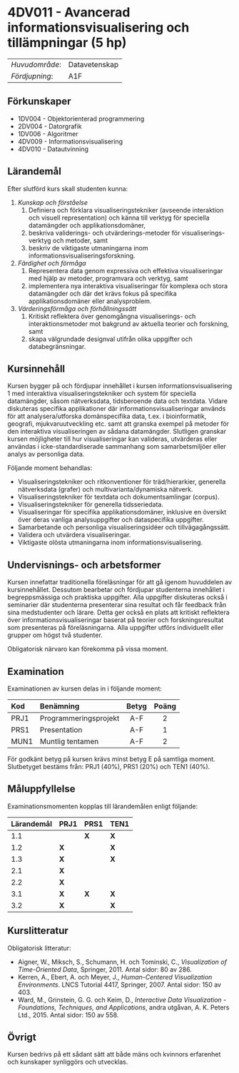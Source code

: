 # 4DV011 - Avancerad informationsvisualisering och tillämpningar (5 hp)

|     |     |
| --- | --- | 
| *Huvudområde*: | Datavetenskap | 
| *Fördjupning*: | A1F | 

## Förkunskaper

- 1DV004 - Objektorienterad programmering
- 2DV004 - Datorgrafik
- 1DV006 - Algoritmer
- 4DV009 - Informationsvisualisering
- 4DV010 - Datautvinning

## Lärandemål

Efter slutförd kurs skall studenten kunna:

1. *Kunskap och förståelse*
    1. Definiera och förklara visualiseringstekniker (avseende interaktion och visuell representation) och känna till verktyg för speciella datamängder och applikationsdomäner,
    2. beskriva validerings- och utvärderings-metoder för visualiserings-verktyg och metoder, samt
    3. beskriv de viktigaste utmaningarna inom informationsvisualiseringsforskning.
2. *Färdighet och förmåga*
    1. Representera data genom expressiva och effektiva visualiseringar med hjälp av metoder, programvara och verktyg, samt
    2. implementera nya interaktiva visualiseringar för komplexa och stora datamängder och där det krävs fokus på specifika applikationsdomäner eller analysproblem.
3. *Värderingsförmåga och förhållningssätt*
    1. Kritiskt reflektera över genomgångna visualiserings- och interaktionsmetoder mot bakgrund av aktuella teorier och forskning, samt
    2. skapa välgrundade designval utifrån olika uppgifter och databegränsningar.

## Kursinnehåll

Kursen bygger på och fördjupar innehållet i kursen informationsvisualisering 1 med interaktiva visualiseringstekniker och system för speciella datamängder, såsom nätverksdata, tidsberoende data och textdata. Vidare diskuteras specifika applikationer där informationsvisualiseringar används för att analysera/utforska domänspecifika data, t.ex. i bioinformatik, geografi, mjukvaruutveckling etc. samt att granska exempel på metoder för den interaktiva visualiseringen av sådana datamängder. Slutligen granskar kursen möjligheter till hur visualiseringar kan valideras, utvärderas eller användas i icke-standardiserade sammanhang som samarbetsmiljöer eller analys av personliga data. 

Följande moment behandlas:

- Visualiseringstekniker och ritkonventioner för träd/hierarkier, generella nätverksdata (grafer) och multivarianta/dynamiska nätverk.
- Visualiseringstekniker för textdata och dokumentsamlingar (corpus).
- Visualiseringstekniker för generella tidsseriedata.
- Visualiseringar för specifika applikationsdomäner, inklusive en översikt över deras vanliga analysuppgifter och dataspecifika uppgifter.
- Samarbetande och personliga visualiseringsidéer och tillvägagångssätt.
- Validera och utvärdera visualiseringar.
- Viktigaste olösta utmaningarna inom informationsvisualisering.


## Undervisnings- och arbetsformer

Kursen innefattar traditionella föreläsningar för att gå igenom huvuddelen av kursinnehållet. Dessutom bearbetar och fördjupar studenterna innehållet i begreppsmässiga och praktiska uppgifter. Alla uppgifter diskuteras också i seminarier där studenterna presenterar sina resultat och får feedback från sina medstudenter och lärare. Detta ger också en plats att kritiskt reflektera över informationsvisualiseringar baserat på teorier och forskningsresultat som presenteras på föreläsningarna. Alla uppgifter utförs individuellt eller grupper om högst två studenter.

Obligatorisk närvaro kan förekomma på vissa moment.

## Examination

Examinationen av kursen delas in i följande moment:

| Kod  | Benämning             | Betyg | Poäng | 
| :--- | :-------------------- | :---: | :---: |
| PRJ1 | Programmeringsprojekt | A-F   | 2     |
| PRS1 | Presentation          | A-F   | 1     |
| MUN1 | Muntlig tentamen      | A-F   | 2     |

För godkänt betyg på kursen krävs minst betyg E på samtliga moment. Slutbetyget bestäms från: PRJ1 (40%), PRS1 (20%) och TEN1 (40%).

## Måluppfyllelse

Examinationsmomenten kopplas till lärandemålen enligt följande:

| Lärandemål       | PRJ1  | PRS1  | TEN1  |  
| ---------------- | ----  | ----  | ----  |  
| 1.1              |       | **X** | **X** |  
| 1.2              | **X** |       | **X** |  
| 1.3              | **X** |       | **X** |  
| 2.1              | **X** |       |       |  
| 2.2              | **X** |       |       |  
| 3.1              | **X** | **X** | **X** |  
| 3.2              | **X** |       | **X** |  


## Kurslitteratur

Obligatorisk litteratur:

- Aigner, W., Miksch, S., Schumann, H. och Tominski, C., *Visualization of Time-Oriented Data*, Springer, 2011. Antal sidor: 80 av 286.
- Kerren, A., Ebert, A. och Meyer, J., *Human-Centered Visualization Environments*. LNCS Tutorial 4417, Springer, 2007. Antal sidor: 150 av 403.
- Ward, M., Grinstein, G. G. och Keim, D., *Interactive Data Visualization - Foundations, Techniques, and Applications*, andra utgåvan, A. K. Peters Ltd., 2015. Antal sidor: 150 av 558.

## Övrigt

Kursen bedrivs på ett sådant sätt att både mäns och kvinnors erfarenhet och kunskaper synliggörs och utvecklas.